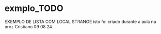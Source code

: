 # exmplo_TODO
EXEMPLO DE LISTA COM LOCAL STRANGE   isto foi criado durante a aula na proz Cristiano 09 08 24
